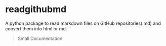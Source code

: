 # readgithubmd
A python package to read markdown files on GitHub repositories(.md) and convert them into html or md.

> Small Documentation

